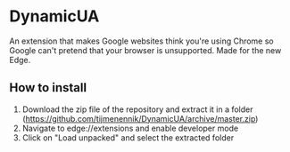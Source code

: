 # DynamicUA

An extension that makes Google websites think you're using Chrome so Google can't pretend that your browser is unsupported. Made for the new Edge.

## How to install
1. Download the zip file of the repository and extract it in a folder (https://github.com/tijmenennik/DynamicUA/archive/master.zip)
2. Navigate to edge://extensions and enable developer mode
3. Click on "Load unpacked" and select the extracted folder

